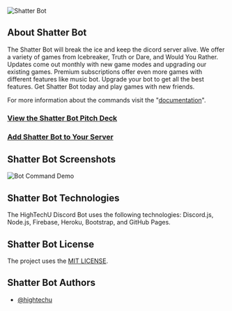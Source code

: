 ![Shatter Bot](https://user-images.githubusercontent.com/26526271/137036028-ca96ecac-3c7d-44c1-93e0-86c6f0c04b13.png)

## About Shatter Bot

The Shatter Bot will break the ice and keep the dicord server alive. We offer a variety of games from Icebreaker, Truth or Dare, and Would You Rather. Updates come out monthly with new game modes and upgrading our existing games. Premium subscriptions offer even more games with different features like music bot. Upgrade your bot to get all the best features. Get Shatter Bot today and play games with new friends. 

For more information about the commands visit the "[documentation](https://hightechu.github.io/accelerator-shatter-bot/)".

### [View the Shatter Bot Pitch Deck](https://github.com/hightechu/accelerator-shatter-bot/blob/main/docs/images/Shatter-Bot-Pitch-Deck.pdf)
### [Add Shatter Bot to Your Server](https://hightechu.github.io/accelerator-shatter-bot/docs/)

## Shatter Bot Screenshots

![Bot Command Demo](https://user-images.githubusercontent.com/26526271/137040444-bdc62466-41ba-4844-9c27-aa9ae9c1d008.png)

## Shatter Bot Technologies

The HighTechU Discord Bot uses the following technologies: Discord.js, Node.js, Firebase, Heroku, Bootstrap, and GitHub Pages.

## Shatter Bot License

The project uses the [MIT LICENSE](https://choosealicense.com/licenses/mit/).

## Shatter Bot Authors

- [@hightechu](https://github.com/hightechu)
